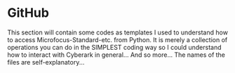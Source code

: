# GitHub
This section will contain some codes as templates I used to understand how to access Microfocus-Standard-etc. from Python. It is merely a collection of operations you can do in the SIMPLEST coding way so I could understand how to interact with Cyberark in general... And so more...
The names of the files are self-explanatory...